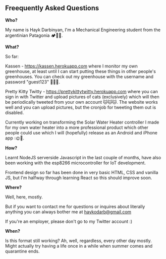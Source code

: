 
Freequently Asked Questions
---------------------------

**Who?** 

My name is Hayk Darbinyan, I'm a Mechanical Engineering student from the argentinian Patagonia 🏕🗻🌲.


**What?**

So far:

Kassen - https://kassen.herokuapp.com where I monitor my own greenhouse, at least until I can start putting these things in other people's greenhouses. You can check out my greenhouse with the username and password "guest123" 🌷🌼🌺.

Pretty Kitty Twitty - https://prettykittytwitty.herokuapp.com where you can sign in with Twitter and upload pictures of cats (exclusively) which will then be periodically tweeted from your own account 🐱🐱🐱. The website works well and you can upload pictures, but the cronjob for tweeting them out is disabled. 

Currently working on transforming the Solar Water Heater controller I made for my own water heater into a more professional product which other people could use which I will (hopefully) release as an Android and iPhone app 💧🌞🌈.


**How?**

Learnt NodeJS serverside Javascript in the last couple of months, have also been working with the  esp8266 microcontroller for IoT development.

Frontend design so far has been done in very basic HTML, CSS and vanilla JS, but I'm halfway through learning React so this should improve soon.


**Where?**

Well, here, mostly.

But if you want to contact me for questions or inquires about literally anything you can always bother me at haykodarb@gmail.com

If you're an employer, please don't go to my Twitter account :)

**When?**

Is this format still working? Ah, well, regardless, every other day mostly. 
Might actually try having a life once in a while when summer comes and quarantine ends.
